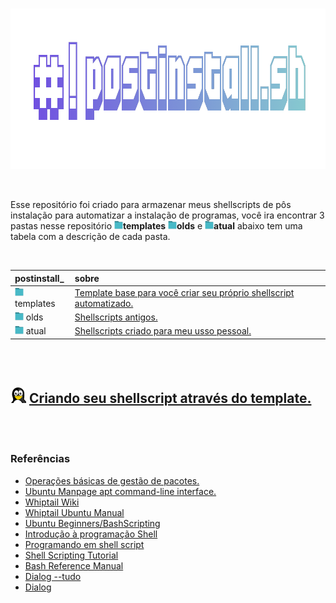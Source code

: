 <br>

<p align="center">
  <img width="922" height="257" src="assets/postinstall.png">
</p>

<br>

Esse repositório foi criado para armazenar meus shellscripts de pôs instalação para automatizar a instalação de programas, você ira encontrar 3 pastas nesse repositório <img width="14" height="" src="assets/icons/folder.png">**templates** <img width="14" height="" src="assets/icons/folder.png">**olds** e <img width="14" height="" src="assets/icons/folder.png">**atual** abaixo tem uma tabela com a descrição de cada pasta. 


<br>

postinstall_ | sobre
:------ | :------ 
 <img width="14" height="" src="assets/icons/folder.png"> templates | [Template base para você criar seu próprio shellscript automatizado.](https://github.com/odiegoduarte/postinstall/blob/master/templates/templates-readme.md)
<img width="14" height="" src="assets/icons/folder.png"> olds | [Shellscripts antigos.](https://github.com/odiegoduarte/postinstall/blob/master/old/olds_sh.md)
 <img width="14" height="" src="assets/icons/folder.png"> atual |[Shellscripts criado para meu usso pessoal.](https://github.com/odiegoduarte/postinstall/blob/master/atual/atual_sh.md)


<br> <br>

## <img width="25" height="" src="/assets/icons/linux.png"> [Criando seu shellscript através do template.](/templates/criando_seu_shellscript.md)

<br> <br>

### Referências

- [Operações básicas de gestão de pacotes.](https://www.debian.org/doc/manuals/debian-reference/ch02.pt.html#_basic_package_management_operations)
- [Ubuntu Manpage apt command-line interface.](https://manpages.ubuntu.com/manpages/focal/man8/apt.8.html)
- [Whiptail Wiki](https://en.wikibooks.org/wiki/Bash_Shell_Scripting/Whiptail)
- [Whiptail Ubuntu Manual](http://manpages.ubuntu.com/manpages/focal/man1/whiptail.1.html)
- [Ubuntu Beginners/BashScripting](https://help.ubuntu.com/community/Beginners/BashScripting)
- [Introdução à programação Shell](http://www.faqs.org/docs/air/tsshell.html)
- [Programando em shell script](http://www.devin.com.br/shell_script/)
- [Shell Scripting Tutorial](https://www.shellscript.sh/)
- [Bash Reference Manual](https://devdocs.io/bash/)
- [Dialog --tudo](https://aurelio.net/shell/dialog/)
- [Dialog](https://invisible-island.net/dialog/#synopsis)

<br><br>